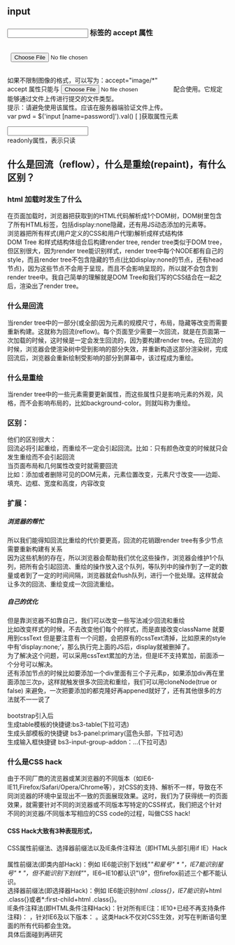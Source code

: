 <a name="7M3pv"></a>
## input
<a name="gA3qv"></a>
### <input> 标签的 accept 属性
<form><br />  <input type="file" name="pic" id="pic" `accept="image/gif, image/jpeg"` /><br /></form><br />如果不限制图像的格式，可以写为：accept="image/*"<br />accept 属性只能与 <input type="file"> 配合使用。它规定能够通过文件上传进行提交的文件类型。<br />提示：请避免使用该属性。应该在服务器端验证文件上传。<br />var pwd = $('input [name=password]').val()  [ ]获取属性元素

<input type="text" readonly></input><br />readonly属性，表示只读
<a name="2ILX2"></a>
## 什么是回流（reflow），什么是重绘(repaint)，有什么区别？
<a name="nXe7u"></a>
### html 加载时发生了什么
在页面加载时，浏览器把获取到的HTML代码解析成1个DOM树，DOM树里包含了所有HTML标签，包括display:none隐藏，还有用JS动态添加的元素等。<br />浏览器把所有样式(用户定义的CSS和用户代理)解析成样式结构体<br />DOM Tree 和样式结构体组合后构建render tree, render tree类似于DOM tree，但区别很大，因为render tree能识别样式，render tree中每个NODE都有自己的style，而且render tree不包含隐藏的节点(比如display:none的节点，还有head节点)，因为这些节点不会用于呈现，而且不会影响呈现的，所以就不会包含到 render tree中。我自己简单的理解就是DOM Tree和我们写的CSS结合在一起之后，渲染出了render tree。
<a name="E886K"></a>
### 什么是回流
当render tree中的一部分(或全部)因为元素的规模尺寸，布局，隐藏等改变而需要重新构建。这就称为回流(reflow)。每个页面至少需要一次回流，就是在页面第一次加载的时候，这时候是一定会发生回流的，因为要构建render tree。在回流的时候，浏览器会使渲染树中受到影响的部分失效，并重新构造这部分渲染树，完成回流后，浏览器会重新绘制受影响的部分到屏幕中，该过程成为重绘。
<a name="jPxqZ"></a>
### 什么是重绘
当render tree中的一些元素需要更新属性，而这些属性只是影响元素的外观，风格，而不会影响布局的，比如background-color。则就叫称为重绘。
<a name="eXH6b"></a>
### 区别：
他们的区别很大：<br />回流必将引起重绘，而重绘不一定会引起回流。比如：只有颜色改变的时候就只会发生重绘而不会引起回流<br />当页面布局和几何属性改变时就需要回流<br />比如：添加或者删除可见的DOM元素，元素位置改变，元素尺寸改变——边距、填充、边框、宽度和高度，内容改变
<a name="m6ZAT"></a>
### 扩展：
<a name="rGayp"></a>
##### 浏览器的帮忙
所以我们能得知回流比重绘的代价要更高，回流的花销跟render tree有多少节点需要重新构建有关系<br />因为这些机制的存在，所以浏览器会帮助我们优化这些操作，浏览器会维护1个队列，把所有会引起回流、重绘的操作放入这个队列，等队列中的操作到了一定的数量或者到了一定的时间间隔，浏览器就会flush队列，进行一个批处理。这样就会让多次的回流、重绘变成一次回流重绘。
<a name="YWl7O"></a>
##### 自己的优化
但是靠浏览器不如靠自己，我们可以改变一些写法减少回流和重绘<br />比如改变样式的时候，不去改变他们每个的样式，而是直接改变className 就要用到cssText 但是要注意有一个问题，会把原有的cssText清掉，比如原来的style中有’display:none;’，那么执行完上面的JS后，display就被删掉了。<br />为了解决这个问题，可以采用cssText累加的方法，但是IE不支持累加，前面添一个分号可以解决。<br />还有添加节点的时候比如要添加一个div里面有三个子元素p，如果添加div再在里面添加三次p，这样就触发很多次回流和重绘，我们可以用cloneNode(true or false) 来避免，一次把要添加的都克隆好再appened就好了，还有其他很多的方法就不一一说了<br />
<br />bootstrap引入后<br />生成table模板的快捷键:bs3-table(下拉可选)<br />生成头部模板的快捷键  bs3-panel:primary(蓝色头部，下拉可选)<br />生成输入框快捷键   bs3-input-group-addon：...(下拉可选)
<a name="eV6Em"></a>
### 什么是CSS hack
由于不同厂商的流览器或某浏览器的不同版本（如IE6-IE11,Firefox/Safari/Opera/Chrome等），对CSS的支持、解析不一样，导致在不同浏览器的环境中呈现出不一致的页面展现效果。这时，我们为了获得统一的页面效果，就需要针对不同的浏览器或不同版本写特定的CSS样式，我们把这个针对不同的浏览器/不同版本写相应的CSS code的过程，叫做CSS hack!
<a name="e05706e1"></a>
#### CSS Hack大致有3种表现形式，
CSS属性前缀法、选择器前缀法以及IE条件注释法（即HTML头部引用if IE）Hack<br />
<br />属性前缀法(即类内部Hack)：例如 IE6能识别下划线"_"和星号" * "，IE7能识别星号" * "，但不能识别下划线"_"，IE6~IE10都认识"\9"，但firefox前述三个都不能认识。<br />选择器前缀法(即选择器Hack)：例如 IE6能识别*html .class{}，IE7能识别*+html .class{}或者*:first-child+html .class{}。<br />IE条件注释法(即HTML条件注释Hack)：针对所有IE(注：IE10+已经不再支持条件注释)： <!--[if IE]>IE浏览器显示的内容 <![endif]-->，针对IE6及以下版本： <!--[if lt IE 6]>只在IE6-显示的内容 <![endif]-->。这类Hack不仅对CSS生效，对写在判断语句里面的所有代码都会生效。<br />具体后面碰到再研究<br />


